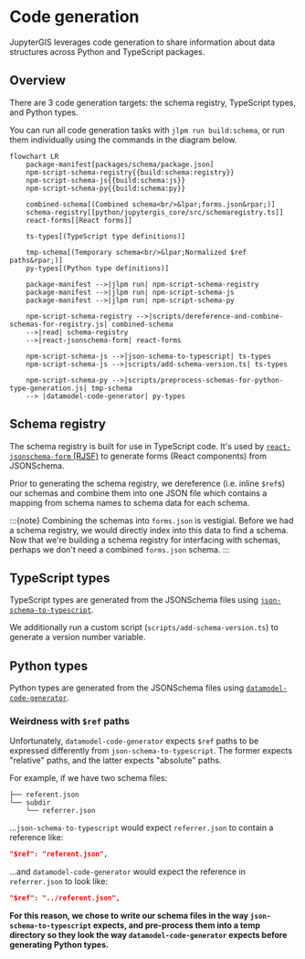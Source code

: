 # Code generation

JupyterGIS leverages code generation to share information about data structures across
Python and TypeScript packages.

## Overview

There are 3 code generation targets: the schema registry, TypeScript types, and Python
types.

You can run all code generation tasks with `jlpm run build:schema`, or run them
individually using the commands in the diagram below.

```{mermaid}
flowchart LR
    package-manifest[packages/schema/package.json]
    npm-script-schema-registry{{build:schema:registry}}
    npm-script-schema-js{{build:schema:js}}
    npm-script-schema-py{{build:schema:py}}

    combined-schema[(Combined schema<br/>&lpar;forms.json&rpar;)]
    schema-registry[[python/jupytergis_core/src/schemaregistry.ts]]
    react-forms[[React forms]]

    ts-types[(TypeScript type definitions)]

    tmp-schema[(Temporary schema<br/>&lpar;Normalized $ref paths&rpar;)]
    py-types[(Python type definitions)]

    package-manifest -->|jlpm run| npm-script-schema-registry
    package-manifest -->|jlpm run| npm-script-schema-js
    package-manifest -->|jlpm run| npm-script-schema-py

    npm-script-schema-registry -->|scripts/dereference-and-combine-schemas-for-registry.js| combined-schema
    -->|read| schema-registry
    -->|react-jsonschema-form| react-forms

    npm-script-schema-js -->|json-schema-to-typescript| ts-types
    npm-script-schema-js -->|scripts/add-schema-version.ts| ts-types

    npm-script-schema-py -->|scripts/preprocess-schemas-for-python-type-generation.js| tmp-schema
    --> |datamodel-code-generator| py-types
```

## Schema registry

The schema registry is built for use in TypeScript code.
It's used by [`react-jsonschema-form` (RJSF)](https://github.com/rjsf-team/react-jsonschema-form)
to generate forms (React components) from JSONSchema.

Prior to generating the schema registry, we dereference (i.e. inline `$ref`s) our
schemas and combine them into one JSON file which contains a mapping from schema names
to schema data for each schema.

:::{note}
Combining the schemas into `forms.json` is vestigial.
Before we had a schema registry, we would directly index into this data to find a
schema.
Now that we're building a schema registry for interfacing with schemas, perhaps we don't
need a combined `forms.json` schema.
:::

## TypeScript types

TypeScript types are generated from the JSONSchema files using
[`json-schema-to-typescript`](https://github.com/bcherny/json-schema-to-typescript).

We additionally run a custom script (`scripts/add-schema-version.ts`) to generate a
version number variable.

## Python types

Python types are generated from the JSONSchema files using
[`datamodel-code-generator`](https://github.com/koxudaxi/datamodel-code-generator).

### Weirdness with `$ref` paths

Unfortunately, `datamodel-code-generator` expects `$ref` paths to be expressed
differently from `json-schema-to-typescript`.
The former expects "relative" paths, and the latter expects "absolute" paths.

For example, if we have two schema files:

```text
├── referent.json
└── subdir
    └── referrer.json
```

...`json-schema-to-typescript` would expect `referrer.json` to contain a reference like:

```json
"$ref": "referent.json",
```

...and `datamodel-code-generator` would expect the reference in `referrer.json` to look like:

```json
"$ref": "../referent.json",
```

**For this reason, we chose to write our schema files in the way
`json-schema-to-typescript` expects, and pre-process them into a temp directory so they
look the way `datamodel-code-generator` expects before generating Python types.**
